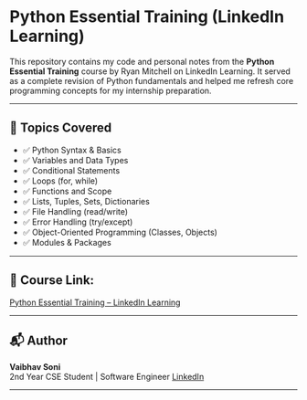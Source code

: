 # Python Essential Training (LinkedIn Learning)

This repository contains my code and personal notes from the **Python Essential Training** course by Ryan Mitchell on LinkedIn Learning. It served as a complete revision of Python fundamentals and helped me refresh core programming concepts for my internship preparation.

---

## 🚀 Topics Covered

- ✅ Python Syntax & Basics
- ✅ Variables and Data Types
- ✅ Conditional Statements
- ✅ Loops (for, while)
- ✅ Functions and Scope
- ✅ Lists, Tuples, Sets, Dictionaries
- ✅ File Handling (read/write)
- ✅ Error Handling (try/except)
- ✅ Object-Oriented Programming (Classes, Objects)
- ✅ Modules & Packages

---

## 📌 Course Link:
[Python Essential Training – LinkedIn Learning](https://www.linkedin.com/learning/python-essential-training)

---

## 📬 Author

**Vaibhav Soni**  
2nd Year CSE Student | Software Engineer 
[LinkedIn](https://www.linkedin.com/in/vaibhav-soni-867836285/)

---
